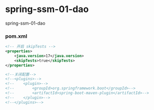 # spring-ssm-01-dao
spring-ssm-01-dao

### pom.xml
```xml
<!-- 开启 skipTests -->
<properties>
    <java.version>17</java.version>
    <skipTests>true</skipTests>
</properties>

<!--关闭配置-->
<!--<plugins>-->
<!--    <plugin>-->
<!--        <groupId>org.springframework.boot</groupId>-->
<!--        <artifactId>spring-boot-maven-plugin</artifactId>-->
<!--    </plugin>-->
<!--</plugins>-->
```